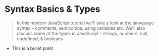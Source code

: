 #  Syntax Basics & Types


> In this modern JavaScript tutorial we'll take a look at the lanvguage syntax - comments, semicolons, using variables etc. We'll also discuss some of the types in JavaScript - strings, numbers, null, undefined, & booleans

* This is a bullet point
